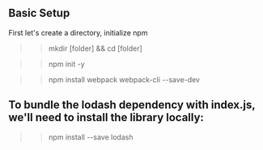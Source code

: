 ## Basic Setup

First let's create a directory, initialize npm

>> mkdir [folder] && cd [folder]

>> npm init -y

>> npm install webpack webpack-cli --save-dev

## To bundle the lodash dependency with index.js, we'll need to install the library locally:

>> npm install --save lodash